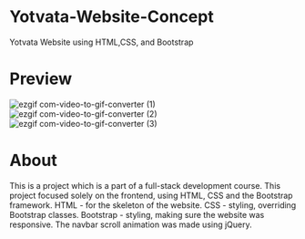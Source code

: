 # Yotvata-Website-Concept
 Yotvata Website using HTML,CSS, and Bootstrap

# Preview

![ezgif com-video-to-gif-converter (1)](https://github.com/user-attachments/assets/280a481a-853c-4c32-a950-bd7c9a9a20e5)
![ezgif com-video-to-gif-converter (2)](https://github.com/user-attachments/assets/b16f1bc7-54c9-4ca5-8d05-5b14504c9b0d)
![ezgif com-video-to-gif-converter (3)](https://github.com/user-attachments/assets/eeb63789-e9da-43c0-8937-9e8ce234b28d)

# About 
This is a project which is a part of a full-stack development course. This project focused solely on the frontend, using HTML, CSS and the Bootstrap framework.
HTML - for the skeleton of the website.
CSS - styling, overriding Bootstrap classes.
Bootstrap - styling, making sure the website was responsive.
The navbar scroll animation was made using jQuery.
